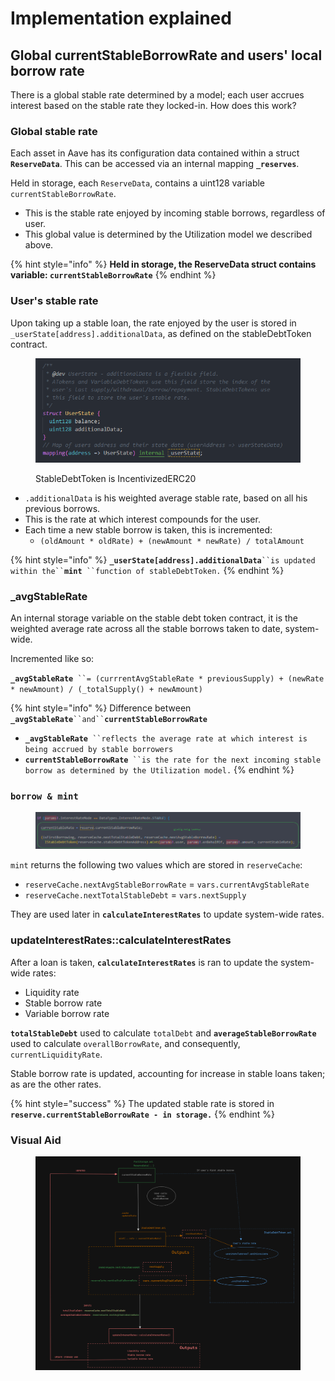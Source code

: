 # Implementation explained

## Global currentStableBorrowRate and users' local borrow rate

There is a global stable rate determined by a model; each user accrues interest based on the stable rate they locked-in. How does this work?

### **Global stable rate**

Each asset in Aave has its configuration data contained within a struct **`ReserveData`**. This can be accessed via an internal mapping **`_reserves`**.

Held in storage, each `ReserveData`, contains a uint128 variable `currentStableBorrowRate`.&#x20;

* This is the stable rate enjoyed by incoming stable borrows, regardless of user.
* This global value is determined by the Utilization model we described above.

{% hint style="info" %}
**Held in storage, the ReserveData struct contains variable: `currentStableBorrowRate`**
{% endhint %}

### **User's stable rate**

Upon taking up a stable loan, the rate enjoyed by the user is stored in `_userState[address].additionalData`, as defined on the stableDebtToken contract.

<figure><img src="../../.gitbook/assets/image (235).png" alt=""><figcaption><p>StableDebtToken is IncentivizedERC20</p></figcaption></figure>

* `.additionalData` is his weighted average stable rate, based on all his previous borrows.
* This is the rate at which interest compounds for the user.
* Each time a new stable borrow is taken, this is incremented:&#x20;
  * `(oldAmount * oldRate) + (newAmount * newRate) / totalAmount`

{% hint style="info" %}
**`_userState[address].additionalData`**` ``is updated within the`` `**`mint`**` ``function of stableDebtToken.`
{% endhint %}

### **\_avgStableRate**

An internal storage variable on the stable debt token contract, it is the weighted average rate across all the stable borrows taken to date, system-wide.&#x20;

Incremented like so:

**`_avgStableRate`**` ``= (currrentAvgStableRate * previousSupply) + (newRate * newAmount) / (_totalSupply() + newAmount)`

{% hint style="info" %}
Difference between **`_avgStableRate`**` ``and`` `**`currentStableBorrowRate`**

* **`_avgStableRate`**` ``reflects the average rate at which interest is being accrued by stable borrowers`
* **`currentStableBorrowRate`**` ``is the rate for the next incoming stable borrow as determined by the Utilization model.`
{% endhint %}

### **`borrow & mint`**

<figure><img src="../../.gitbook/assets/image (236).png" alt=""><figcaption></figcaption></figure>

`mint` returns the following two values which are stored in `reserveCache`:&#x20;

* `reserveCache.nextAvgStableBorrowRate` = `vars.currentAvgStableRate`&#x20;
* `reserveCache.nextTotalStableDebt` = `vars.nextSupply`

They are used later in **`calculateInterestRates`** to update system-wide rates.

### **updateInterestRates::calculateInterestRates**

After a loan is taken, **`calculateInterestRates`** is ran to update the system-wide rates:

* Liquidity rate
* Stable borrow rate
* Variable borrow rate

**`totalStableDebt`** used to calculate `totalDebt` and **`averageStableBorrowRate`** used to calculate `overallBorrowRate`, and consequently, `currentLiquidityRate`.

Stable borrow rate is updated, accounting for increase in stable loans taken; as are the other rates.&#x20;

{% hint style="success" %}
The updated stable rate is stored in **`reserve.currentStableBorrowRate - in storage.`**
{% endhint %}

### Visual Aid

<figure><img src="../../.gitbook/assets/image (1) (1) (1) (1) (1) (1) (1).png" alt=""><figcaption></figcaption></figure>
